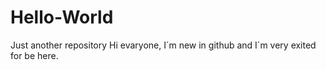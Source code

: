 # Hello-World
Just another repository
Hi evaryone, I´m new in github and I´m very exited for be here.
